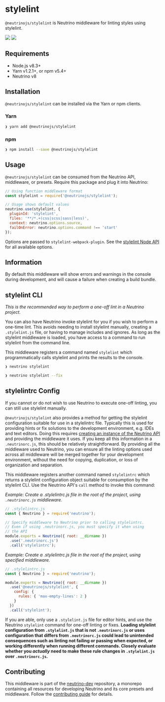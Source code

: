 # stylelint

`@neutrinojs/stylelint` is Neutrino middleware for linting styles using stylelint.

![](https://img.shields.io/npm/v/@neutrinojs/stylelint.svg) ![](https://img.shields.io/npm/dt/@neutrinojs/stylelint.svg)

## Requirements

* Node.js v8.3+
* Yarn v1.2.1+, or npm v5.4+
* Neutrino v8

## Installation

`@neutrinojs/stylelint` can be installed via the Yarn or npm clients.

### Yarn

```bash
❯ yarn add @neutrinojs/stylelint
```

### npm

```bash
❯ npm install --save @neutrinojs/stylelint
```

## Usage

`@neutrinojs/stylelint` can be consumed from the Neutrino API, middleware, or presets. Require this package and plug it into Neutrino:

```javascript
// Using function middleware format
const stylelint = require('@neutrinojs/stylelint');

// Usage shows default values
neutrino.use(stylelint, {
  pluginId: 'stylelint',
  files: '**/*.+(css|scss|sass|less)',
  context: neutrino.options.source,
  failOnError: neutrino.options.command !== 'start'
});
```

Options are passed to `stylelint-webpack-plugin`. See the [stylelint Node API](https://stylelint.io/user-guide/node-api/#options) for all available options.

## Information

By default this middleware will show errors and warnings in the console during development, and will cause a failure when creating a build bundle.

## stylelint CLI

_This is the recommended way to perform a one-off lint in a Neutrino project._

You can also have Neutrino invoke stylelint for you if you wish to perform a one-time lint. This avoids needing to install stylelint manually, creating a `.stylelint.js` file, or having to manage includes and ignores. As long as the stylelint middleware is loaded, you have access to a command to run stylelint from the command line.

This middleware registers a command named `stylelint` which programmatically calls stylelint and prints the results to the console.

```bash
❯ neutrino stylelint
```

```bash
❯ neutrino stylelint --fix
```

## stylelintrc Config

If you cannot or do not wish to use Neutrino to execute one-off linting, you can still use stylelint manually.

`@neutrinojs/stylelint` also provides a method for getting the stylelint configuration suitable for use in a stylelintrc file. Typically this is used for providing hints or fix solutions to the development environment, e.g. IDEs and text editors. Doing this requires [creating an instance of the Neutrino API](https://neutrino.js.org/api) and providing the middleware it uses. If you keep all this information in a `.neutrinorc.js`, this should be relatively straightforward. By providing all the middleware used to Neutrino, you can ensure all the linting options used across all middleware will be merged together for your development environment, without the need for copying, duplication, or loss of organization and separation.

This middleware registers another command named `stylelintrc` which returns a stylelint configuration object suitable for consumption by the stylelint CLI. Use the Neutrino API's `call` method to invoke this command:

_Example: Create a .stylelintrc.js file in the root of the project, using _`.neutrinorc.js`_ middleware._

```javascript
// .stylelintrc.js
const { Neutrino } = require('neutrino');

// Specify middleware to Neutrino prior to calling stylelintrc.
// Even if using .neutrinorc.js, you must specify it when using
// the API
module.exports = Neutrino({ root: __dirname })
  .use('.neutrinorc.js')
  .call('stylelintrc');
```

_Example: Create a .stylelintrc.js file in the root of the project, using specified middleware._

```javascript
// .stylelintrc.js
const { Neutrino } = require('neutrino');

module.exports = Neutrino({ root: __dirname })
  .use('@neutrinojs/stylelint', {
    config: {
      rules: { 'max-empty-lines': 2 }
    }
  })
  .call('stylelint');
```

If you are able, only use a `.stylelint.js` file for editor hints, and use the Neutrino `stylelint` command for one-off linting or fixes. **Loading stylelint configuration from **`.stylelint.js`** that is not **`.neutrinorc.js`** or uses configuration that differs from **`.neutrinorc.js`** could lead to unintended consequences such as linting not failing or passing when expected, or working differently when running different commands. Closely evaluate whether you **_**actually**_** need to make these rule changes in **`.stylelint.js`** over **`.neutrinorc.js`**.**

## Contributing

This middleware is part of the [neutrino-dev](https://github.com/mozilla-neutrino/neutrino-dev) repository, a monorepo containing all resources for developing Neutrino and its core presets and middleware. Follow the [contributing guide](https://neutrino.js.org/contributing) for details.

